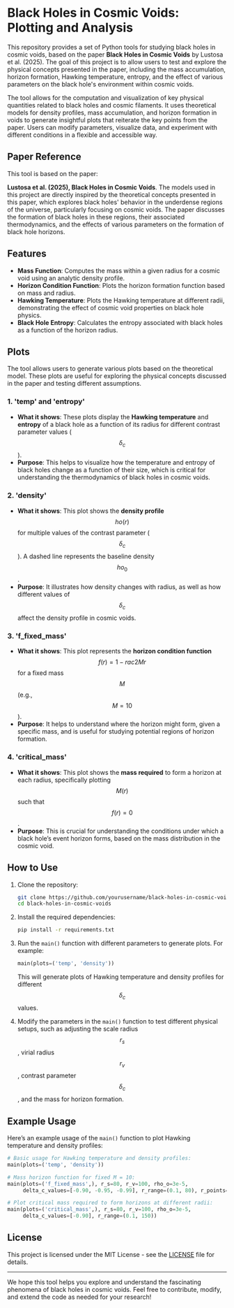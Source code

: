 # Black Holes in Cosmic Voids: Plotting and Analysis

This repository provides a set of Python tools for studying black holes in cosmic voids, based on the paper **Black Holes in Cosmic Voids** by Lustosa et al. (2025). The goal of this project is to allow users to test and explore the physical concepts presented in the paper, including the mass accumulation, horizon formation, Hawking temperature, entropy, and the effect of various parameters on the black hole's environment within cosmic voids.

The tool allows for the computation and visualization of key physical quantities related to black holes and cosmic filaments. It uses theoretical models for density profiles, mass accumulation, and horizon formation in voids to generate insightful plots that reiterate the key points from the paper. Users can modify parameters, visualize data, and experiment with different conditions in a flexible and accessible way.

## Paper Reference

This tool is based on the paper:

**Lustosa et al. (2025), Black Holes in Cosmic Voids**. The models used in this project are directly inspired by the theoretical concepts presented in this paper, which explores black holes' behavior in the underdense regions of the universe, particularly focusing on cosmic voids. The paper discusses the formation of black holes in these regions, their associated thermodynamics, and the effects of various parameters on the formation of black hole horizons.


## Features
- **Mass Function**: Computes the mass within a given radius for a cosmic void using an analytic density profile.
- **Horizon Condition Function**: Plots the horizon formation function based on mass and radius.
- **Hawking Temperature**: Plots the Hawking temperature at different radii, demonstrating the effect of cosmic void properties on black hole physics.
- **Black Hole Entropy**: Calculates the entropy associated with black holes as a function of the horizon radius.

## Plots
The tool allows users to generate various plots based on the theoretical model. These plots are useful for exploring the physical concepts discussed in the paper and testing different assumptions.

### 1. **'temp' and 'entropy'**
- **What it shows**: These plots display the **Hawking temperature** and **entropy** of a black hole as a function of its radius for different contrast parameter values ($$\delta_c$$).
- **Purpose**: This helps to visualize how the temperature and entropy of black holes change as a function of their size, which is critical for understanding the thermodynamics of black holes in cosmic voids.

### 2. **'density'**
- **What it shows**: This plot shows the **density profile** $$
ho(r)$$ for multiple values of the contrast parameter ($$\delta_c$$). A dashed line represents the baseline density $$
ho_0$$.
- **Purpose**: It illustrates how density changes with radius, as well as how different values of $$\delta_c$$ affect the density profile in cosmic voids.

### 3. **'f_fixed_mass'**
- **What it shows**: This plot represents the **horizon condition function** $$f(r) = 1 - rac{2M}{r}$$ for a fixed mass $$M$$ (e.g., $$M = 10$$).
- **Purpose**: It helps to understand where the horizon might form, given a specific mass, and is useful for studying potential regions of horizon formation.

### 4. **'critical_mass'**
- **What it shows**: This plot shows the **mass required** to form a horizon at each radius, specifically plotting $$M(r)$$ such that $$f(r) = 0$$.
- **Purpose**: This is crucial for understanding the conditions under which a black hole’s event horizon forms, based on the mass distribution in the cosmic void.

## How to Use

1. Clone the repository:
   ```bash
   git clone https://github.com/yourusername/black-holes-in-cosmic-voids.git
   cd black-holes-in-cosmic-voids
   ```

2. Install the required dependencies:
   ```bash
   pip install -r requirements.txt
   ```

3. Run the `main()` function with different parameters to generate plots. For example:

   ```python
   main(plots=('temp', 'density'))
   ```

   This will generate plots of Hawking temperature and density profiles for different $$\delta_c$$ values.

4. Modify the parameters in the `main()` function to test different physical setups, such as adjusting the scale radius $$r_s$$, virial radius $$r_v$$, contrast parameter $$\delta_c$$, and the mass for horizon formation.


## Example Usage

Here’s an example usage of the `main()` function to plot Hawking temperature and density profiles:

```python
# Basic usage for Hawking temperature and density profiles:
main(plots=('temp', 'density'))

# Mass horizon function for fixed M = 10:
main(plots=('f_fixed_mass',), r_s=80, r_v=100, rho_o=3e-5,
     delta_c_values=[-0.90, -0.95, -0.99], r_range=(0.1, 80), r_points=300)

# Plot critical mass required to form horizons at different radii:
main(plots=('critical_mass',), r_s=80, r_v=100, rho_o=3e-5,
     delta_c_values=[-0.90], r_range=(0.1, 150))
```

## License

This project is licensed under the MIT License - see the [LICENSE](LICENSE) file for details.

---

We hope this tool helps you explore and understand the fascinating phenomena of black holes in cosmic voids. Feel free to contribute, modify, and extend the code as needed for your research!
